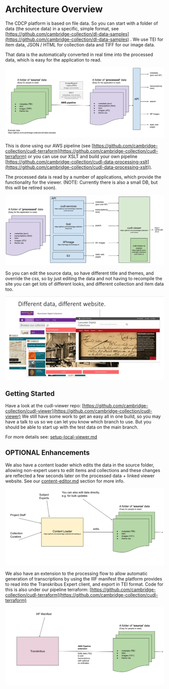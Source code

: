 # Architecture Overview

The CDCP platform is based on file data.  So you can start with a folder of data (the source data) 
in a specific, simple format, see [https://github.com/cambridge-collection/dl-data-samples](https://github.com/cambridge-collection/dl-data-samples) . We use TEI for item data, 
JSON / HTML for collection data and TIFF for our image data.

That data is the automatically converted in real time into the processed data, which is easy for the 
application to read.

![CDCP Intro data.svg](images%2FCDCP%20Intro%20data.svg)

This is done using our AWS pipeline (see [https://github.com/cambridge-collection/cudl-terraform](https://github.com/cambridge-collection/cudl-terraform)
or you can use our XSLT and build your own pipeline [https://github.com/cambridge-collection/cudl-data-processing-xslt](https://github.com/cambridge-collection/cudl-data-processing-xslt)).

The processed data is read by a number of applications, which provide the functionality 
for the viewer. (NOTE: Currently there is also a small DB, but this will be retired soon).

![CDCP Intro applications (1).svg](images%2FCDCP%20Intro%20applications%20%281%29.svg)

So you can edit the source data, so have different title and themes, and override the css, 
so by just editing the data and not having to recompile the site you can get lots of different looks,
and different collection and item data too.

![differentdata.png](images%2Fdifferentdata.png)
## Getting Started

Have a look at the cudl-viewer repo: [https://github.com/cambridge-collection/cudl-viewer](https://github.com/cambridge-collection/cudl-viewer)
We still have some work to get an easy all in one build, so you may have a talk to us so we can let you know which branch to use. 
But you should be able to start up with the test data on the main branch.

For more details see: [setup-local-viewer.md](setup-local-viewer.md)

## OPTIONAL Enhancements

We also have a content loader which edits the data in the source folder, allowing non-expert users 
to edit items and collections and these changes are reflected a few seconds later on the processed data + 
linked viewer website. See our [content-editor.md](content-editor.md) section for more info.

![CDCP Intro - Content loader (1).svg](images%2FCDCP%20Intro%20-%20Content%20loader%20%281%29.svg)

We also have an extension to the processing flow to allow automatic generation of transcriptions by using the 
IIIF manifest the platform provides to read into the Transkribus Expert client, and export in TEI 
format.  Code for this is also under our pipeline terraform: [https://github.com/cambridge-collection/cudl-terraform](https://github.com/cambridge-collection/cudl-terraform)

![CDCP Intro - Transkribus.svg](images%2FCDCP%20Intro%20-%20Transkribus.svg)
